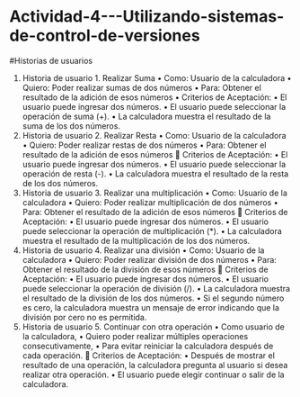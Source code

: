 # Actividad-4---Utilizando-sistemas-de-control-de-versiones

#Historias de usuarios
1.	Historia de usuario 1. Realizar Suma
•	Como: Usuario de la calculadora
•	Quiero: Poder realizar sumas de dos números
•	Para: Obtener el resultado de la adición de esos números
•	Criterios de Aceptación:
•	El usuario puede ingresar dos números.
•	El usuario puede seleccionar la operación de suma (+).
•	La calculadora muestra el resultado de la suma de los dos números.
2.	 Historia de usuario 2. Realizar Resta
•	Como: Usuario de la calculadora
•	Quiero: Poder realizar restas de dos números
•	Para: Obtener el resultado de la adición de esos números
	Criterios de Aceptación:
•	El usuario puede ingresar dos números.
•	El usuario puede seleccionar la operación de resta (-).
•	La calculadora muestra el resultado de la resta de los dos números.
3.	Historia de usuario 3. Realizar una multiplicación
•	Como: Usuario de la calculadora
•	Quiero: Poder realizar multiplicación de dos números
•	Para: Obtener el resultado de la adición de esos números
	Criterios de Aceptación: 
•	El usuario puede ingresar dos números.
•	El usuario puede seleccionar la operación de multiplicación (*).
•	La calculadora muestra el resultado de la multiplicación de los dos números.
4.	Historia de usuario 4. Realizar una división 
•	Como: Usuario de la calculadora
•	Quiero: Poder realizar división de dos números
•	Para: Obtener el resultado de la división de esos números
	Criterios de Aceptación:
•	El usuario puede ingresar dos números.
•	El usuario puede seleccionar la operación de división (/).
•	La calculadora muestra el resultado de la división de los dos números.
•	Si el segundo número es cero, la calculadora muestra un mensaje de error indicando que la división por cero no es permitida.
5.	Historia de usuario 5. Continuar con otra operación
•	Como usuario de la calculadora,
•	Quiero poder realizar múltiples operaciones consecutivamente,
•	Para evitar reiniciar la calculadora después de cada operación.
	Criterios de Aceptación:
•	Después de mostrar el resultado de una operación, la calculadora pregunta al usuario si desea realizar otra operación.
•	El usuario puede elegir continuar o salir de la calculadora.

